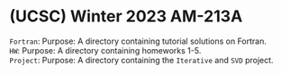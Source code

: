 # (UCSC) Winter 2023 AM-213A
`Fortran`: Purpose: A directory containing tutorial solutions on Fortran. <br>
`HW`: Purpose: A directory containing homeworks 1-5. <br>
`Project`: Purpose: A directory containing the `Iterative` and `SVD` project. <br>
